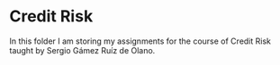 # Credit Risk
In this folder I am storing my assignments for the course of Credit Risk taught by Sergio Gámez Ruíz de Olano.